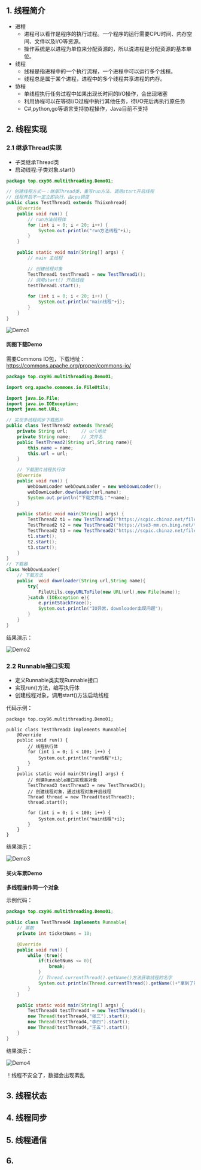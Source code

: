 ## 1. 线程简介

- 进程
  - 进程可以看作是程序的执行过程。一个程序的运行需要CPU时间、内存空间、文件以及I/O等资源。
  - 操作系统是以进程为单位来分配资源的，所以说进程是分配资源的基本单位。
- 线程
  - 线程是指进程中的一个执行流程，一个进程中可以运行多个线程。
  - 线程总是属于某个进程，进程中的多个线程共享进程的内存。
- 协程
  - 单线程执行任务过程中如果出现长时间的I/O操作，会出现堵塞
  - 利用协程可以在等待I/O过程中执行其他任务，待I/O完后再执行原任务
  - C#,python,go等语言支持协程操作，Java目前不支持

## 2. 线程实现

### 2.1 继承Thread实现

- 子类继承Thread类
- 启动线程:子类对象.start()

```java
package top.cxy96.multithreading.Demo01;

// 创建线程方式一：继承Thread类，重写run方法，调用start开启线程
// 线程开启不一定立即执行，由cpu调度
public class TestThread1 extends Thiixnhread{
    @Override
    public void run() {
        // run方法线程体
        for (int i = 0; i < 20; i++) {
            System.out.println("run方法线程"+i);
        }
    }

    public static void main(String[] args) {
        // main 主线程

        // 创建线程对象
        TestThread1 testThread1 = new TestThread1();
        // 调用start() 开启线程
        testThread1.start();

        for (int i = 0; i < 20; i++) {
            System.out.println("main线程"+i);
        }
    }
}
```

![Demo1](https://cdn.jsdelivr.net/gh/cxy20219/image/images/Multithreading_Demo1.png?ynotemdtimestamp=1647071903556)

#### 网图下载Demo

需要Commons IO包，下载地址：https://commons.apache.org/proper/commons-io/

```java
package top.cxy96.multithreading.Demo01;

import org.apache.commons.io.FileUtils;

import java.io.File;
import java.io.IOException;
import java.net.URL;

// 实现多线程同步下载图片
public class TestThread2 extends Thread{
    private String url;     // url地址
    private String name;    // 文件名
    public TestThread2(String url,String name){
        this.name = name;
        this.url = url;
    }

    // 下载图片线程执行体
    @Override
    public void run() {
        WebDownLoader webDownLoader = new WebDownLoader();
        webDownLoader.downloader(url,name);
        System.out.println("下载文件名："+name);
    }

    public static void main(String[] args) {
        TestThread2 t1 = new TestThread2("https://scpic.chinaz.net/files/pic/pic9/202009/apic27858.jpg","1.jpg");
        TestThread2 t2 = new TestThread2("https://tse3-mm.cn.bing.net/th/id/OIP-C.nfC2tVNM9TgwQ5QuqECd6wHaFj?pid=ImgDet&rs=1","2.jpg");
        TestThread2 t3 = new TestThread2("https://scpic.chinaz.net/files/pic/pic9/201910/zzpic20739.jpg","3.jpg");
        t1.start();
        t2.start();
        t3.start();
    }
}
// 下载器
class WebDownLoader{
    // 下载方法
    public  void downloader(String url,String name){
        try{
            FileUtils.copyURLToFile(new URL(url),new File(name));
        }catch (IOException e){
            e.printStackTrace();
            System.out.println("IO异常，downloader出现问题");
        }
    }
}
```

结果演示：

![Demo2](https://cdn.jsdelivr.net/gh/cxy20219/image/images/Multithreading_Demo2.png?ynotemdtimestamp=1647071903556)

### 2.2 Runnable接口实现

- 定义Runnable类实现Runnable接口
- 实现run()方法，编写执行体
- 创建线程对象，调用start()方法启动线程

代码示例：

```jav
package top.cxy96.multithreading.Demo01;

public class TestThread3 implements Runnable{
    @Override
    public void run() {
        // 线程执行体
        for (int i = 0; i < 100; i++) {
            System.out.println("run线程"+i);
        }
    }
    public static void main(String[] args) {
        // 创建Runnable接口实现类对象
        TestThread3 testThread3 = new TestThread3();
        // 创建线程对象，通过线程对象开启线程
        Thread thread = new Thread(testThread3);
        thread.start();

        for (int i = 0; i < 100; i++) {
            System.out.println("main线程"+i);
        }
    }
}
```

结果演示：

![Demo3](https://cdn.jsdelivr.net/gh/cxy20219/image/images/Multithreading_Demo3.png?ynotemdtimestamp=1647071903556)

#### 买火车票Demo

**多线程操作同一个对象**

示例代码：

```java
package top.cxy96.multithreading.Demo01;

public class TestThread4 implements Runnable{
    // 票数
    private int ticketNums = 10;

    @Override
    public void run() {
        while (true){
            if(ticketNums <= 0){
                break;
            }
            // Thread.currentThread().getName()方法获取线程的名字
            System.out.println(Thread.currentThread().getName()+"拿到了第"+ticketNums--+"票");
        }
    }

    public static void main(String[] args) {
        TestThread4 testThread4 = new TestThread4();
        new Thread(testThread4,"张三").start();
        new Thread(testThread4,"李四").start();
        new Thread(testThread4,"王五").start();
    }
}
```

结果演示：

![Demo4](https://cdn.jsdelivr.net/gh/cxy20219/image/images/Multithreading_Demo4.png?ynotemdtimestamp=1647071903556)

！线程不安全了，数据会出现紊乱

## 3. 线程状态

## 4. 线程同步

## 5. 线程通信

## 6.